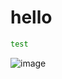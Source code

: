 
# hello

```bash
test
```

![image](https://previews.123rf.com/images/fordzolo/fordzolo1506/fordzolo150600296/41026708-example-white-stamp-text-on-red-backgroud.jpg)